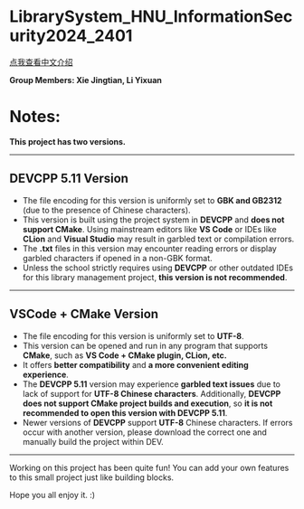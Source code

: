 # LibrarySystem_HNU_InformationSecurity2024_2401
[点我查看中文介绍](README_zh.md)

**Group Members: Xie Jingtian, Li Yixuan**

# Notes:

**This project has two versions.**

---

## DEVCPP 5.11 Version  

- The file encoding for this version is uniformly set to **GBK and GB2312** (due to the presence of Chinese characters).  
- This version is built using the project system in **DEVCPP** and **does not support CMake**. Using mainstream editors like **VS Code** or IDEs like **CLion** and **Visual Studio** may result in garbled text or compilation errors.  
- The **.txt** files in this version may encounter reading errors or display garbled characters if opened in a non-GBK format.  
- Unless the school strictly requires using **DEVCPP** or other outdated IDEs for this library management project, **this version is not recommended**.  

---

## VSCode + CMake Version  

- The file encoding for this version is uniformly set to **UTF-8**.  
- This version can be opened and run in any program that supports **CMake**, such as **VS Code + CMake plugin, CLion, etc.**  
- It offers **better compatibility** and **a more convenient editing experience**.  
- The **DEVCPP 5.11** version may experience **garbled text issues** due to lack of support for **UTF-8 Chinese characters**. Additionally, **DEVCPP does not support CMake project builds and execution**, so **it is not recommended to open this version with DEVCPP 5.11**.  
- Newer versions of **DEVCPP** support **UTF-8** Chinese characters. If errors occur with another version, please download the correct one and manually build the project within DEV.  

---

Working on this project has been quite fun! You can add your own features to this small project just like building blocks.  

Hope you all enjoy it. :)